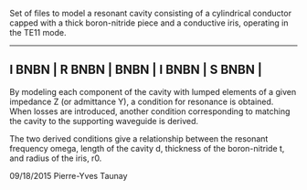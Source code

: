 Set of files to model a resonant cavity consisting of a cylindrical conductor capped with a thick boron-nitride piece and a conductive iris, operating in the TE11 mode.

---------------------------- 
I BNBN                     |
R BNBN                     |
  BNBN                     |
I BNBN                     |
S BNBN                     |
----------------------------

By modeling each component of the cavity with lumped elements of a given impedance Z (or admittance Y), a condition for resonance is obtained. 
When losses are introduced, another condition corresponding to matching the cavity to the supporting waveguide is derived. 

The two derived conditions give a relationship between the resonant frequency omega, length of the cavity d, thickness of the boron-nitride t, and radius of the iris, r0.  


09/18/2015
Pierre-Yves Taunay
